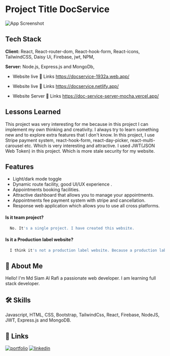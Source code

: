 # Project Title  DocService

![App Screenshot](https://i.ibb.co/HKthxcz/home1.png)


## Tech Stack


**Client:** React, React-router-dom, React-hook-form, React-icons, TailwindCSS, Daisy Ui, Firebase, jwt, NPM,

**Server:** Node.js, Express.js and MongoDb,


* Website live 🔗 Links https://docservice-1932a.web.app/
* Website live 🔗 Links https://docservice.netlify.app/

* Website Server 🔗 Links https://doc-service-server-mocha.vercel.app/


## Lessons Learned

This project was very interesting for me because in this project I can implement my own thinking and creativity. I always try to learn something new and to explore extra features that I don't know. In this project, I use Stripe payment system, react-hook-form, react-day-picker, react-multi-carousel etc. Which is very interesting and attractive. I used JWT(JSON Web Token) in this project. Which is more stale security for my website.


## Features

- Light/dark mode toggle
- Dynamic route facility, good UI/UX experience .
- Appointments booking facilities.
- Attractive dashboard that allows you to manage your appointments.
- Appointments fee payment system with stripe and cancellation.
- Response web application which allows you to use all cross platforms.

#### Is it team project?

```bash
  No. It's a single project. I have created this website.
```

#### Is it a Production label website?

```bash
  I think it's not a production label website. Because a production label website need some extra features and ability to get best output. But there are not available this ability.
```



## 🚀 About Me
Hello! I'm Md Siam Al Rafi a passionate web developer. I am learning full stack developer.

## 🛠 Skills
Javascript, HTML, CSS, Bootstrap, TailwindCss, React, Firebase, NodeJS, JWT, Express.js and MongoDB.

## 🔗 Links
[![portfolio](https://img.shields.io/badge/my_portfolio-000?style=for-the-badge&logo=ko-fi&logoColor=white)](https://siamalrafi.netlify.app/)
[![linkedin](https://img.shields.io/badge/linkedin-0A66C2?style=for-the-badge&logo=linkedin&logoColor=white)](https://www.linkedin.com/in/siamalrafi0//)
